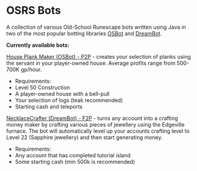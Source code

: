 # OSRS Bots
A collection of various Old-School Runescape bots written using Java in two of the most popular botting libraries [OSBot](https://osbot.org/api/ "OSBot") and [DreamBot](https://dreambot.org/javadocs/ "DreamBot").

<b>Currently available bots:</b>

[House Plank Maker (OSBot) - P2P](https://github.com/AdamBrodin/osrsbots/releases/tag/HousePlankMaker "HousePlankMaker") - creates your selection of planks using the servant in your player-owned house. Average profits range from 500-700K gp/hour. 
* Requirements:
* Level 50 Construction
* A player-owned house with a bell-pull
* Your selection of logs (teak recommended)
* Starting cash and teleports

[NecklaceCrafter (DreamBot) - F2P](https://github.com/AdamBrodin/osrsbots/releases/tag/NecklaceCrafter "NecklaceCrafter") - turns any account into a crafting money maker by crafting various pieces of jewellery using the Edgeville furnace. The bot will automatically level up your accounts crafting level to Level 22 (Sapphire jewellery) and then start generating money.
* Requirements:
* Any account that has completed tutorial island
* Some starting cash (min 500k is recommended)
